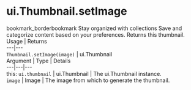  
#  ui.Thumbnail.setImage
bookmark_borderbookmark Stay organized with collections  Save and categorize content based on your preferences. 
Returns this thumbnail.
Usage | Returns  
---|---  
`Thumbnail.setImage(image)` | ui.Thumbnail  
Argument | Type | Details  
---|---|---  
this: `ui.thumbnail` | ui.Thumbnail | The ui.Thumbnail instance.  
`image` | Image | The image from which to generate the thumbnail.  
